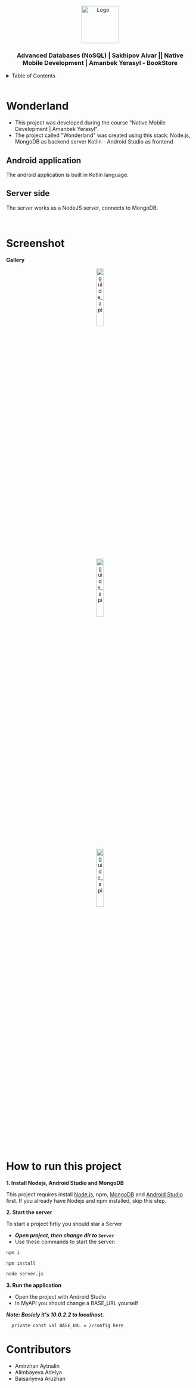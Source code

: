 <!-- PROJECT LOGO -->
<br />
<div align="center">
  <a>
    <img src="https://sun9-37.userapi.com/impg/5GqNwpBmQyDBmuKh7BrW-lHqwGh8iFe5bdqhEQ/Kix2-KEgHdM.jpg?size=300x300&quality=96&sign=fa6207c8e66722c6dce5fa2bfdc24ec4&type=album" alt="Logo" width="100" height="100">
  </a>

  <h3 align="center">Advanced Databases (NoSQL) | Sakhipov Aivar || Native Mobile Development | Amanbek Yerasyl  - BookStore</h3>
</div>

<!-- TABLE OF CONTENTS -->
<details>
  <summary>Table of Contents</summary>
  <ol>
    <li>
      <a href="#Wonderland">WonderLand</a>
    </li>
    <li>
      <a href="#some-screenshots">Some screenshots of working project</a>
    </li>
    <li>
      <a href="#how-to-run-this-project">How to run this project</a>
    </li>
    <li>
      <a href="#contributors">Contributors</a>
    </li>
  </ol>
</details>

<br/>

# Wonderland

- This project was developed during the course "Native Mobile Development | Amanbek Yerasyl".
- The project called "Wonderland" was created using this stack:
Node.js, MongoDB as backend server
Kotlin - Android Studio as frontend

## Android application

The android application is built in Kotlin language.

## Server side

The server works as a NodeJS server, connects to MongoDB.

<br/>

# Screenshot


**Gallery**


<div align="center">
  <a href="#">
      <img src="https://sun9-76.userapi.com/impg/RGkh6nKGi-UUzSx3hGle3oV3NO946xLLxPSdMQ/zz3LJRE-7HA.jpg?size=222x627&quality=96&sign=eb61107bb99f7d3d9c61d0e9a882bfa5&type=album" alt="guide_api" width="20%">
  </a>
</div>

<div align="center">
  <a href="#">
      <img src="https://sun2.dataix-kz-akkol.userapi.com/impg/Yo6NuFoMgMl9fzFeg140OKrE72lwqU7xwMlf4g/iBaiS1KZFyM.jpg?size=220x418&quality=96&sign=458d5c2b94dd394b4621f00b63511f99&type=album" alt="guide_api" width="20%">
  </a>
</div>

<div align="center">
  <a href="#">
      <img src="https://sun9-46.userapi.com/impg/NdPBYAs0H9kKIts_8nxrl8YuQ4CngwmYOHX_Qw/1uLsXEd1eas.jpg?size=139x265&quality=96&sign=4d80a3f32b34b9a578e7e02af1772e45&type=album" alt="guide_api" width="20%">
  </a>
</div>

<br/>

# How to run this project

**1. Install Nodejs, Android Studio and MongoDB**

This project requires install [Node.js](https://nodejs.org/), npm, [MongoDB](https://www.mongodb.com/try/download/shell) and [Android Studio](https://developer.android.com/) first. If you already have Nodejs and npm installed, skip this step.

**2. Start the server**

To start a project firtly you should star a Server

- **_Open project, then change dir to `Server`_**
- Use these commands to start the server:

```sh
npm i
```

```sh
npm install
```

```sh
node server.js
```

**3. Run the application**

- Open the project with Android Studio
- In MyAPI you should change a BASE_URL yourself

**_Note: Basicly it's 10.0.2.2 to localhost._**

```sh
  private const val BASE_URL = //config here
```


# Contributors

- Amirzhan Aytnalin
- Alimbayeva Adelya
- Baisariyeva Aruzhan
